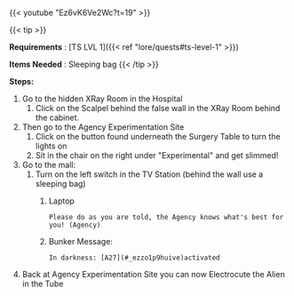 ####
{{< youtube "Ez6vK6Ve2Wc?t=19" >}}

{{< tip >}}

**Requirements** : [TS LVL 1]({{< ref "lore/quests#ts-level-1" >}})

**Items Needed** : Sleeping bag
{{< /tip >}}


**Steps:**

1. Go to the hidden XRay Room in the Hospital
	1. Click on the Scalpel behind the false wall in the XRay Room behind the cabinet.
2. Then go to the Agency Experimentation Site
	1. Click on the button found underneath the Surgery Table to turn the lights on
	2. Sit in the chair on the right under "Experimental" and get slimmed!
3. Go to the mall:
	1. Turn on the left switch in the TV Station (behind the wall use a sleeping bag)
		1. Laptop
		
			`Please do as you are told, the Agency knows what's best for you! (Agency)`
		2. Bunker Message:
		
			`In darkness: [A27](#_ezzo1p9huive)activated`
4. Back at Agency Experimentation Site you can now Electrocute the Alien in the Tube

